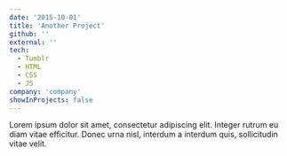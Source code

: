 ```yaml
---
date: '2015-10-01'
title: 'Another Project'
github: ''
external: ''
tech:
  - Tumblr
  - HTML
  - CSS
  - JS
company: 'company'
showInProjects: false
---
```


Lorem ipsum dolor sit amet, consectetur adipiscing elit. Integer rutrum eu diam vitae efficitur. Donec urna nisl, interdum a interdum quis, sollicitudin vitae velit.
